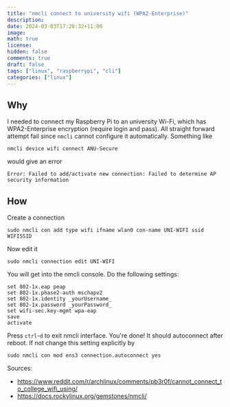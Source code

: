 ```yaml
---
title: "nmcli connect to university wifi (WPA2-Enterprise)"
description:
date: 2024-03-03T17:28:32+11:00
image:
math: true
license:
hidden: false
comments: true
draft: false
tags: ["linux", "raspberrypi", "cli"]
categories: ["linux"]
---
```



## Why

I needed to connect my Raspberry Pi to an university Wi-Fi, which has WPA2-Enterprise encryption (require login and pass). All straight forward attempt fail since `nmcli` cannot configure it automatically. Something like
```shell
nmcli device wifi connect ANU-Secure
```
would give an error
```shell
Error: Failed to add/activate new connection: Failed to determine AP security information
```

## How

Create a connection
```shell
sudo nmcli con add type wifi ifname wlan0 con-name UNI-WIFI ssid WIFISSID
```
Now edit it
```shell
sudo nmcli connection edit UNI-WIFI
```

You will get into the nmcli console. Do the following settings:
```
set 802-1x.eap peap    
set 802-1x.phase2-auth mschapv2    
set 802-1x.identity _yourUsername_    
set 802-1x.password _yourPassword_   
set wifi-sec.key-mgmt wpa-eap
save
activate
```

Press `ctrl`-`d` to exit nmcli interface. You're done! It should autoconnect after reboot. If not change this setting explicitly by
```shell
sudo nmcli con mod ens3 connection.autoconnect yes
```

Sources:
- https://www.reddit.com/r/archlinux/comments/pb3r0f/cannot_connect_to_college_wifi_using/
- https://docs.rockylinux.org/gemstones/nmcli/



